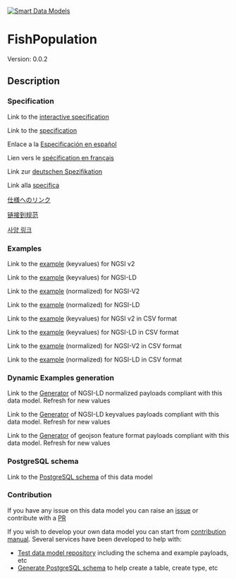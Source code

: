 [![Smart Data Models](https://smartdatamodels.org/wp-content/uploads/2022/01/SmartDataModels_logo.png "Logo")](https://smartdatamodels.org)
# FishPopulation
Version: 0.0.2

## Description 


### Specification

Link to the [interactive specification](https://swagger.lab.fiware.org/?url=https://smart-data-models.github.io/dataModel.Aquaculture/FishPopulation/swagger.yaml)

Link to the [specification](https://github.com/smart-data-models/dataModel.Aquaculture/blob/master/FishPopulation/doc/spec.md)

Enlace a la [Especificación en español](https://github.com/smart-data-models/dataModel.Aquaculture/blob/master/FishPopulation/doc/spec_ES.md)

Lien vers le [spécification en français](https://github.com/smart-data-models/dataModel.Aquaculture/blob/master/FishPopulation/doc/spec_FR.md)

Link zur [deutschen Spezifikation](https://github.com/smart-data-models/dataModel.Aquaculture/blob/master/FishPopulation/doc/spec_DE.md)

Link alla [specifica](https://github.com/smart-data-models/dataModel.Aquaculture/blob/master/FishPopulation/doc/spec_IT.md)

[仕様へのリンク](https://github.com/smart-data-models/dataModel.Aquaculture/blob/master/FishPopulation/doc/spec_JA.md)

[链接到规范](https://github.com/smart-data-models/dataModel.Aquaculture/blob/master/FishPopulation/doc/spec_ZH.md)

[사양 링크](https://github.com/smart-data-models/dataModel.Aquaculture/blob/master/FishPopulation/doc/spec_KO.md)
### Examples

Link to the [example](https://smart-data-models.github.io/dataModel.Aquaculture/FishPopulation/examples/example.json) (keyvalues) for NGSI v2

Link to the [example](https://smart-data-models.github.io/dataModel.Aquaculture/FishPopulation/examples/example.jsonld) (keyvalues) for NGSI-LD

Link to the [example](https://smart-data-models.github.io/dataModel.Aquaculture/FishPopulation/examples/example-normalized.json) (normalized) for NGSI-V2

Link to the [example](https://smart-data-models.github.io/dataModel.Aquaculture/FishPopulation/examples/example-normalized.jsonld) (normalized) for NGSI-LD

Link to the [example](https://github.com/smart-data-models/dataModel.Aquaculture/blob/master/FishPopulation/examples/example.json.csv) (keyvalues) for NGSI v2 in CSV format

Link to the [example](https://github.com/smart-data-models/dataModel.Aquaculture/blob/master/FishPopulation/examples/example.jsonld.csv) (keyvalues) for NGSI-LD in CSV format

Link to the [example](https://github.com/smart-data-models/dataModel.Aquaculture/blob/master/FishPopulation/examples/example-normalized.json.csv) (normalized) for NGSI-V2 in CSV format

Link to the [example](https://github.com/smart-data-models/dataModel.Aquaculture/blob/master/FishPopulation/examples/example-normalized.jsonld.csv) (normalized) for NGSI-LD in CSV format
### Dynamic Examples generation

Link to the [Generator](https://smartdatamodels.org/extra/ngsi-ld_generator.php?schemaUrl=https://raw.githubusercontent.com/smart-data-models/dataModel.Aquaculture/master/FishPopulation/schema.json&email=info@smartdatamodels.org) of NGSI-LD normalized payloads compliant with this data model. Refresh for new values

Link to the [Generator](https://smartdatamodels.org/extra/ngsi-ld_generator_keyvalues.php?schemaUrl=https://raw.githubusercontent.com/smart-data-models/dataModel.Aquaculture/master/FishPopulation/schema.json&email=info@smartdatamodels.org) of NGSI-LD keyvalues payloads compliant with this data model. Refresh for new values

Link to the [Generator](https://smartdatamodels.org/extra/geojson_features_generator.php?schemaUrl=https://raw.githubusercontent.com/smart-data-models/dataModel.Aquaculture/master/FishPopulation/schema.json&email=info@smartdatamodels.org) of geojson feature format payloads compliant with this data model. Refresh for new values
### PostgreSQL schema

Link to the [PostgreSQL schema](https://github.com/smart-data-models/dataModel.Aquaculture/blob/master/FishPopulation/schema.sql) of this data model
### Contribution

 If you have any issue on this data model you can raise an [issue](https://github.com/smart-data-models/dataModel.Aquaculture/issues)  or contribute with a [PR](https://github.com/smart-data-models/dataModel.Aquaculture/pulls)

 If you wish to develop your own data model you can start from [contribution manual](https://bit.ly/contribution_manual). Several services have been developed to help with: 
 - [Test data model repository](https://smartdatamodels.org/index.php/data-models-contribution-api/) including the schema and example payloads, etc
 - [Generate PostgreSQL schema](https://smartdatamodels.org/index.php/sql-service/) to help create a table, create type, etc